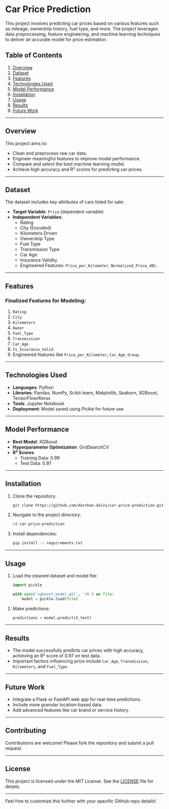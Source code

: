 # **Car Price Prediction**

This project involves predicting car prices based on various features such as mileage, ownership history, fuel type, and more. The project leverages data preprocessing, feature engineering, and machine learning techniques to deliver an accurate model for price estimation.

## **Table of Contents**
1. [Overview](#overview)
2. [Dataset](#dataset)
3. [Features](#features)
4. [Technologies Used](#technologies-used)
5. [Model Performance](#model-performance)
6. [Installation](#installation)
7. [Usage](#usage)
8. [Results](#results)
9. [Future Work](#future-work)

---

## **Overview**
This project aims to:
- Clean and preprocess raw car data.
- Engineer meaningful features to improve model performance.
- Compare and select the best machine learning model.
- Achieve high accuracy and R² scores for predicting car prices.

---

## **Dataset**
The dataset includes key attributes of cars listed for sale:
- **Target Variable**: `Price` (dependent variable)
- **Independent Variables**:
  - Rating
  - City (Encoded)
  - Kilometers Driven
  - Ownership Type
  - Fuel Type
  - Transmission Type
  - Car Age
  - Insurance Validity
  - Engineered Features: `Price_per_Kilometer`, `Normalized_Price`, etc.

---

## **Features**
### Finalized Features for Modeling:
1. `Rating`
2. `City`
3. `Kilometers`
4. `Owner`
5. `Fuel_Type`
6. `Transmission`
7. `Car_Age`
8. `Is_Insurance_Valid`
9. Engineered features like `Price_per_Kilometer`, `Car_Age_Group`.

---

## **Technologies Used**
- **Languages**: Python
- **Libraries**: Pandas, NumPy, Scikit-learn, Matplotlib, Seaborn, XGBoost, TensorFlow/Keras
- **Tools**: Jupyter Notebook
- **Deployment**: Model saved using Pickle for future use

---

## **Model Performance**
- **Best Model**: XGBoost
- **Hyperparameter Optimization**: GridSearchCV
- **R² Scores**:
  - Training Data: 0.99
  - Test Data: 0.97

---

## **Installation**
1. Clone the repository:
   ```bash
   git clone https://github.com/darshan-dalvi/car-price-prediction.git
   ```
2. Navigate to the project directory:
   ```bash
   cd car-price-prediction
   ```
3. Install dependencies:
   ```bash
   pip install -r requirements.txt
   ```

---

## **Usage**
1. Load the cleaned dataset and model file:
   ```python
   import pickle

   with open('xgboost_model.pkl', 'rb') as file:
       model = pickle.load(file)
   ```
2. Make predictions:
   ```python
   predictions = model.predict(X_test)
   ```

---

## **Results**
- The model successfully predicts car prices with high accuracy, achieving an R² score of 0.97 on test data.
- Important factors influencing price include `Car_Age`, `Transmission`, `Kilometers`, and `Fuel_Type`.

---

## **Future Work**
- Integrate a Flask or FastAPI web app for real-time predictions.
- Include more granular location-based data.
- Add advanced features like car brand or service history.

---

## **Contributing**
Contributions are welcome! Please fork the repository and submit a pull request.

---

## **License**
This project is licensed under the MIT License. See the [LICENSE](LICENSE) file for details.

---

Feel free to customize this further with your specific GitHub repo details!
